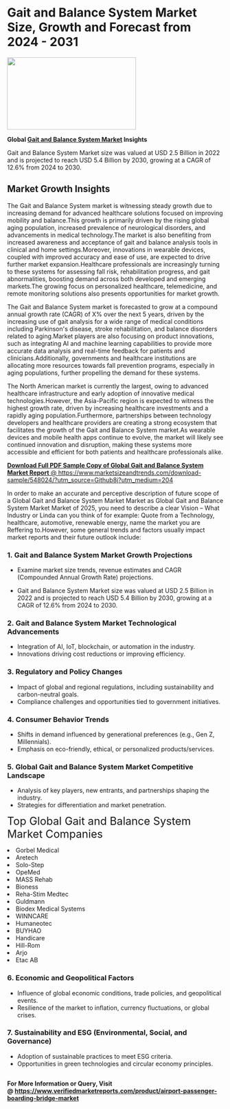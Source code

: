 <H1>Gait and Balance System Market Size, Growth and Forecast from 2024 - 2031</H1><img class="aligncenter size-medium wp-image-584254" src="https://thirdeyenews.in/wp-content/uploads/2024/09/Global-Market-Research-300x168.jpeg" alt="" width="300" height="168" /><p><strong>Global&nbsp;<a href="https://www.marketsizeandtrends.com/download-sample/548024/?utm_source=Github8j?utm_medium=204">Gait and Balance System Market</a> Insights</strong></p><p>Gait and Balance System Market size was valued at USD 2.5 Billion in 2022 and is projected to reach USD 5.4 Billion by 2030, growing at a CAGR of 12.6% from 2024 to 2030.</p><p><h2>Market Growth Insights</h2> <p>The Gait and Balance System market is witnessing steady growth due to increasing demand for advanced healthcare solutions focused on improving mobility and balance.This growth is primarily driven by the rising global aging population, increased prevalence of neurological disorders, and advancements in medical technology.The market is also benefiting from increased awareness and acceptance of gait and balance analysis tools in clinical and home settings.Moreover, innovations in wearable devices, coupled with improved accuracy and ease of use, are expected to drive further market expansion.Healthcare professionals are increasingly turning to these systems for assessing fall risk, rehabilitation progress, and gait abnormalities, boosting demand across both developed and emerging markets.The growing focus on personalized healthcare, telemedicine, and remote monitoring solutions also presents opportunities for market growth.<a href="sample-link.com"></a></p> <p>The Gait and Balance System market is forecasted to grow at a compound annual growth rate (CAGR) of X% over the next 5 years, driven by the increasing use of gait analysis for a wide range of medical conditions including Parkinson's disease, stroke rehabilitation, and balance disorders related to aging.Market players are also focusing on product innovations, such as integrating AI and machine learning capabilities to provide more accurate data analysis and real-time feedback for patients and clinicians.Additionally, governments and healthcare institutions are allocating more resources towards fall prevention programs, especially in aging populations, further propelling the demand for these systems.</p> <p>The North American market is currently the largest, owing to advanced healthcare infrastructure and early adoption of innovative medical technologies.However, the Asia-Pacific region is expected to witness the highest growth rate, driven by increasing healthcare investments and a rapidly aging population.Furthermore, partnerships between technology developers and healthcare providers are creating a strong ecosystem that facilitates the growth of the Gait and Balance System market.As wearable devices and mobile health apps continue to evolve, the market will likely see continued innovation and disruption, making these systems more accessible and efficient for both patients and healthcare professionals alike.</p> <p><a href="more-insights-link.com"></p><p><span class=""><strong>Download Full PDF Sample Copy of Global Gait and Balance System Market Report</strong> @ <a href="https://www.marketsizeandtrends.com/download-sample/548024/?utm_source=Github8j?utm_medium=204" target="_blank">https://www.marketsizeandtrends.com/download-sample/548024/?utm_source=Github8j?utm_medium=204</a></span></p><p>In order to make an accurate and perceptive description of future scope of a Global&nbsp;Gait and Balance System Market Market as Global&nbsp;Gait and Balance System Market Market of 2025, you need to describe a clear Vision &ndash; What Industry or Linda can you think of for example: Quote from a Technology, healthcare, automotive, renewable energy, name the market you are Reffering to.However, some general trends and factors usually impact market reports and their future outlook include:</p><h3>1.&nbsp;<strong>Gait and Balance System Market Growth Projections</strong></h3><ul><li>Examine market size trends, revenue estimates and CAGR (Compounded Annual Growth Rate) projections.</li><li><p>Gait and Balance System Market size was valued at USD 2.5 Billion in 2022 and is projected to reach USD 5.4 Billion by 2030, growing at a CAGR of 12.6% from 2024 to 2030.</p></li></ul><h3>2.&nbsp;<strong>Gait and Balance System Market Technological Advancements</strong></h3><ul><li>Integration of AI, IoT, blockchain, or automation in the industry.</li><li>Innovations driving cost reductions or improving efficiency.</li></ul><h3>3.&nbsp;<strong>Regulatory and Policy Changes</strong></h3><ul><li>Impact of global and regional regulations, including sustainability and carbon-neutral goals.</li><li>Compliance challenges and opportunities tied to government initiatives.</li></ul><h3>4.&nbsp;<strong>Consumer Behavior Trends</strong></h3><ul><li>Shifts in demand influenced by generational preferences (e.g., Gen Z, Millennials).</li><li>Emphasis on eco-friendly, ethical, or personalized products/services.</li></ul><h3>5.&nbsp;<strong>Global Gait and Balance System Market Competitive Landscape</strong></h3><ul><li>Analysis of key players, new entrants, and partnerships shaping the industry.</li><li>Strategies for differentiation and market penetration.</li></ul><p data-pm-slice="1 1 []"><span style="color: inherit; font-family: inherit; font-size: 25px;">Top Global Gait and Balance System Market Companies</span></p><div class="" data-test-id=""><p><li>Gorbel Medical</li><li> Aretech</li><li> Solo-Step</li><li> OpeMed</li><li> MASS Rehab</li><li> Bioness</li><li> Reha-Stim Medtec</li><li> Guldmann</li><li> Biodex Medical Systems</li><li> WINNCARE</li><li> Humaneotec</li><li> BUYHAO</li><li> Handicare</li><li> Hill-Rom</li><li> Arjo</li><li> Etac AB</li></p></div><h3>6.&nbsp;<strong>Economic and Geopolitical Factors</strong></h3><ul><li>Influence of global economic conditions, trade policies, and geopolitical events.</li><li>Resilience of the market to inflation, currency fluctuations, or global crises.</li></ul><h3>7.&nbsp;<strong>Sustainability and ESG (Environmental, Social, and Governance)</strong></h3><ul><li>Adoption of sustainable practices to meet ESG criteria.</li><li>Opportunities in green technologies and circular economy principles.</li></ul><h2><strong style="font-size: 14px;">For More Information or Query, Visit @&nbsp;</strong><a style="background-color: #ffffff; font-size: 14px;" href="https://www.marketsizeandtrends.com/report/gait-and-balance-system-market/" target="_blank">https://www.verifiedmarketreports.com/product/airport-passenger-boarding-bridge-market</a></h2>
